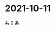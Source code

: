 # 2021-10-11

共 0 条

<!-- BEGIN WEIBO -->
<!-- 最后更新时间 Mon Oct 11 2021 14:17:07 GMT+0800 (China Standard Time) -->

<!-- END WEIBO -->
